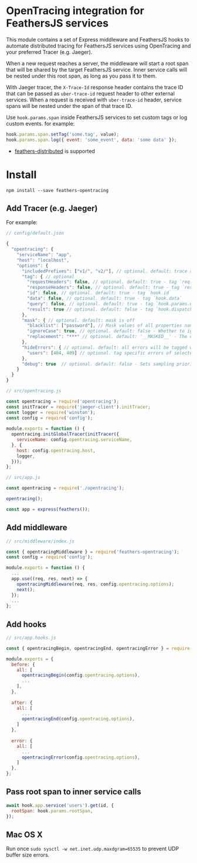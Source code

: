 # OpenTracing integration for FeathersJS services

This module contains a set of Express middleware and FeathersJS hooks to automate distributed tracing for FeathersJS services using OpenTracing and your preferred Tracer (e.g. Jaeger).

When a new request reaches a server, the middleware will start a root span that will be shared by the target FeathersJS service. Inner service calls will be nested under this root span, as long as you pass it to them.

With Jaeger tracer, the `X-Trace-Id` response header contains the trace ID that can be passed as `uber-trace-id` request header to other external services.
When a request is received with `uber-trace-id` header, service spans will be nested under the span of that trace ID.

Use `hook.params.span` inside FeathersJS services to set custom tags or log custom events. for example:
```javascript
hook.params.span.setTag('some.tag', value);
hook.params.span.log({ event: 'some_event', data: 'some data' });
```

* [feathers-distributed](https://github.com/kalisio/feathers-distributed) is supported

# Install

```npm install --save feathers-opentracing```


## Add Tracer (e.g. Jaeger)

For example:

```javascript
// config/default.json

{
  "opentracing": {  
    "serviceName": "app",  
    "host": "localhost",
    "options": {
      "includedPrefixes": ["v1/", "v2/"], // optional. default: trace all requests - Trace only requests with path prefixed by specified strings, i.e. v1/ & v2/
      "tag": { // optional
        "requestHeaders": false, // optional. default: true - tag `req.headers`
        "responseHeaders": false, // optional. default: true - tag `res.getHeaders()`
        "id": false, // optional. default: true - tag `hook.id`
        "data": false, // optional. default: true - tag `hook.data`
        "query": false, // optional. default: true - tag `hook.params.query`
        "result": true // optional. default: false - tag `hook.dispatch` if set in the first service call or `hook.result` otherwise
      },
      "mask": { // optional. default: mask is off
        "blacklist": ["password"], // Mask values of all properties named 'password' from `hook.data` & `hook.params.query` (supports nested objects)
        "ignoreCase": true, // optional. default: false - Whether to ignore case sensitivity when matching keys
        "replacement": "***" // optional. default: '__MASKED__' - The default value to replace
      },
      "hideErrors": { // optional. default: all errors will be tagged with error=true
        "users": [404, 409] // optional. tag specific errors of selected services with error=false. i.e. hide 404 & 409 errors of the `users` service
      },
      "debug": true  // optional. default: false - Sets sampling priority to 1 to force sampling of all requests
    } 
  }
}
```

```javascript
// src/opentracing.js

const opentracing = require('opentracing');  
const initTracer = require('jaeger-client').initTracer;  
const logger = require('winston');  
const config = require('config');  
  
module.exports = function () {  
  opentracing.initGlobalTracer(initTracer({  
    serviceName: config.opentracing.serviceName,  
  }, {  
    host: config.opentracing.host,  
    logger,
  }));  
};
```

```javascript
// src/app.js

const opentracing = require('./opentracing');

opentracing();  

const app = express(feathers());
```

## Add middleware

```javascript
// src/middleware/index.js

const { opentracingMiddleware } = require('feathers-opentracing');
const config = require('config');

module.exports = function () {  
  ...
  app.use((req, res, next) => {  
    opentracingMiddleware(req, res, config.opentracing.options);  
    next();  
  });
  ...
};
```

## Add hooks

```javascript
// src/app.hooks.js

const { opentracingBegin, opentracingEnd, opentracingError } = require('feathers-opentracing');

module.exports = {
  before: {
    all: [
      opentracingBegin(config.opentracing.options),
      ...
    ],
  },
  
  after: {
    all: [
      ...
      opentracingEnd(config.opentracing.options),
    ]
  },
  
  error: {
    all: [
      ...
      opentracingError(config.opentracing.options),
    ]
  },
};
```

## Pass root span to inner service calls

```javascript
await hook.app.service('users').get(id, {
  rootSpan: hook.params.rootSpan,
});
```

## Mac OS X
Run once `sudo sysctl -w net.inet.udp.maxdgram=65535` to prevent UDP buffer size errors.
